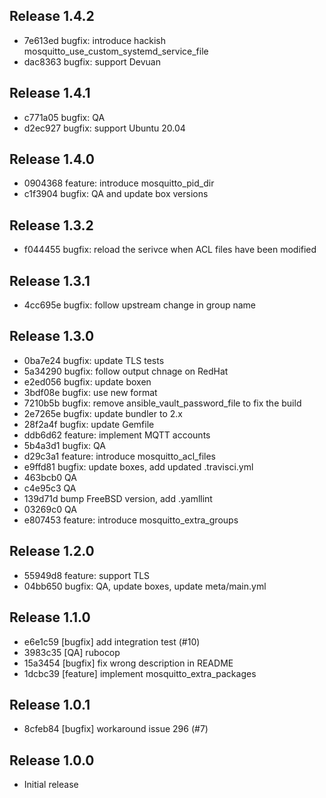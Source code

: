## Release 1.4.2

* 7e613ed bugfix: introduce hackish mosquitto_use_custom_systemd_service_file
* dac8363 bugfix: support Devuan

## Release 1.4.1

* c771a05 bugfix: QA
* d2ec927 bugfix: support Ubuntu 20.04

## Release 1.4.0

* 0904368 feature: introduce mosquitto_pid_dir
* c1f3904 bugfix: QA and update box versions

## Release 1.3.2

* f044455 bugfix: reload the serivce when ACL files have been modified

## Release 1.3.1

* 4cc695e bugfix: follow upstream change in group name


## Release 1.3.0

* 0ba7e24 bugfix: update TLS tests
* 5a34290 bugfix: follow output chnage on RedHat
* e2ed056 bugfix: update boxen
* 3bdf08e bugfix: use new format
* 7210b5b bugfix: remove ansible_vault_password_file to fix the build
* 2e7265e bugfix: update bundler to 2.x
* 28f2a4f bugfix: update Gemfile
* ddb6d62 feature: implement MQTT accounts
* 5b4a3d1 bugfix: QA
* d29c3a1 feature: introduce mosquitto_acl_files
* e9ffd81 bugfix: update boxes, add updated .travisci.yml
* 463bcb0 QA
* c4e95c3 QA
* 139d71d bump FreeBSD version, add .yamllint
* 03269c0 QA
* e807453 feature: introduce mosquitto_extra_groups

## Release 1.2.0

* 55949d8 feature: support TLS
* 04bb650 bugfix: QA, update boxes, update meta/main.yml

## Release 1.1.0

* e6e1c59 [bugfix] add integration test (#10)
* 3983c35 [QA] rubocop
* 15a3454 [bugfix] fix wrong description in README
* 1dcbc39 [feature] implement mosquitto_extra_packages

## Release 1.0.1

* 8cfeb84 [bugfix] workaround issue 296 (#7)

## Release 1.0.0

* Initial release
